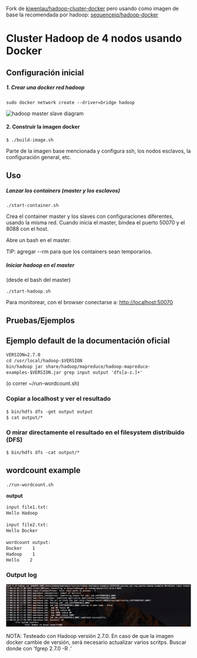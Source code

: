 Fork de [kiwenlau/hadoop-cluster-docker](https://github.com/kiwenlau/hadoop-cluster-docker)
pero usando como imagen de base la recomendada por hadoop: [sequenceiq/hadoop-docker](https://hadoop.apache.org/docs/stable2/hadoop-yarn/hadoop-yarn-site/DockerContainerExecutor.html)

# Cluster Hadoop de 4 nodos usando Docker

## Configuración inicial
##### 1. Crear una docker red hadoop
```
sudo docker network create --driver=bridge hadoop
```

![hadoop master slave diagram](https://raw.githubusercontent.com/kiwenlau/hadoop-cluster-docker/master/hadoop-cluster-docker.png)

#### 2. Construir la imagen docker
```
$ ./build-image.sh
```

Parte de la imagen base mencionada y configura ssh, los nodos esclavos, la configuración general, etc.

## Uso

##### Lanzar los containers (master y los esclavos)
```
./start-container.sh
```

Crea el container master y los slaves con configuraciones diferentes, usando la misma red. Cuando inicia el master, bindea el puerto 50070 y el 8088 con el host.

Abre un bash en el master.

TIP: agregar --rm para que los containers sean temporarios.

##### Iniciar hadoop en el master
(desde el bash del master)
```
./start-hadoop.sh
```

Para monitorear, con el browser conectarse a: [http://localhost:50070](http://localhost:50070)

## Pruebas/Ejemplos

## Ejemplo default de la documentación oficial
```
VERSION=2.7.0
cd /usr/local/hadoop-$VERSION
bin/hadoop jar share/hadoop/mapreduce/hadoop-mapreduce-examples-$VERSION.jar grep input output 'dfs[a-z.]+'
```
(o correr ~/run-wordcount.sh)

### Copiar a localhost y ver el resultado
```
$ bin/hdfs dfs -get output output
$ cat output/*
```

### O mirar directamente el resultado en el filesystem distribuido (DFS)
```
$ bin/hdfs dfs -cat output/*
```

## wordcount example

```
./run-wordcount.sh
```

**output**

```
input file1.txt:
Hello Hadoop

input file2.txt:
Hello Docker

wordcount output:
Docker    1
Hadoop    1
Hello    2
```

### Output log
![Output log](mapreduce-example.png)

<!--### Arbitrary size Hadoop cluster

##### 1. pull docker images and clone github repository

do 1~3 like section A

##### 2. rebuild docker image

```
sudo ./resize-cluster.sh 5
```
- specify parameter > 1: 2, 3..
- this script just rebuild hadoop image with different **slaves** file, which pecifies the name of all slave nodes


##### 3. start container

```
sudo ./start-container.sh 5
```
- use the same parameter as the step 2

##### 4. run hadoop cluster 

do 5~6 like section A-->

NOTA: Testeado con Hadoop versión 2.7.0. En caso de que la imagen docker cambie de versión, será necesario actualizar varios scritps. Buscar donde con 'fgrep 2.7.0 -R .'
